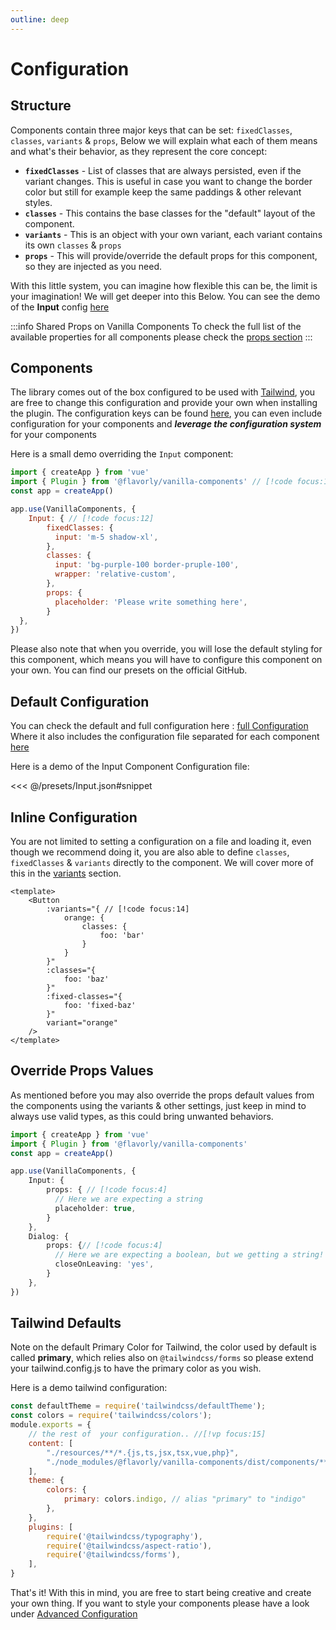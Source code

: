 ```yaml
---
outline: deep
---
```


# Configuration

## Structure

Components contain three major keys that can be set: `fixedClasses`, `classes`, `variants` & `props`, Below we will explain what each of them means and what's their behavior, as they represent the core concept:

- **`fixedClasses`** - List of classes that are always persisted, even if the variant changes. This is useful in case you want to change the border color but still for example keep the same paddings & other relevant styles.
- **`classes`** - This contains the base classes for the "default" layout of the component.
- **`variants`** - This is an object with your own variant, each variant contains its own `classes` & `props`
- **`props`** - This will provide/override the default props for this component, so they are injected as you need.

With this little system, you can imagine how flexible this can be, the limit is your imagination! We will get deeper into this Below. You can see the demo of the **Input** config [here](https://github.com/flavorly/vanilla-components/blob/0c8308bcfb2be5c59d6b3dbb9488157a6a1f95d4/packages/vanilla-components/src/components/input/config.ts#L35)

:::info Shared Props on Vanilla Components
To check the full list of the available properties for all components please check the [props section](./props)
:::

## Components

The library comes out of the box configured to be used with [Tailwind](https://tailwindcss.com), you are free to change this configuration and provide your own when installing the plugin. The configuration keys can be found [here](https://github.com/flavorly/vanilla-components/blob/0c8308bcfb2be5c59d6b3dbb9488157a6a1f95d4/packages/vanilla-components/src/configuration.ts#L9), you can even include configuration for your components and ***leverage the configuration system*** for your components

Here is a small demo overriding the `Input` component:

```js
import { createApp } from 'vue'
import { Plugin } from '@flavorly/vanilla-components' // [!code focus:1]
const app = createApp()

app.use(VanillaComponents, {
    Input: { // [!code focus:12]
        fixedClasses: {
          input: 'm-5 shadow-xl',
        },
        classes: {
          input: 'bg-purple-100 border-pruple-100',
          wrapper: 'relative-custom',
        },
        props: {
          placeholder: 'Please write something here',
        }
  },
})
```

Please also note that when you override, you will lose the default styling for this component, which means you will have to configure this component on your own. You can find our presets on the official GitHub.

## Default Configuration

You can check the default and full configuration here : [full Configuration](https://github.com/flavorly/vanilla-components/blob/master/packages/documentation/src/presets/all.json)
Where it also includes the configuration file separated for each component [here](https://github.com/flavorly/vanilla-components/blob/master/packages/documentation/src/presets)

Here is a demo of the Input Component Configuration file:

<<< @/presets/Input.json#snippet

## Inline Configuration

You are not limited to setting a configuration on a file and loading it, even though we recommend doing it, you are also able to define `classes`, `fixedClasses` & `variants` directly to the component. We will cover more of this in the [variants](./variants) section.

```vue
<template>
    <Button
        :variants="{ // [!code focus:14]
            orange: {
                classes: {
                    foo: 'bar'
                }
            }
        }"
        :classes="{
            foo: 'baz'
        }"
        :fixed-classes="{
            foo: 'fixed-baz'
        }"
        variant="orange"
    />
</template>
```

## Override Props Values

As mentioned before you may also override the props default values from the components using the variants & other settings, just keep in mind to always use valid types, as this could bring unwanted behaviors.

```ts
import { createApp } from 'vue'
import { Plugin } from '@flavorly/vanilla-components'
const app = createApp()

app.use(VanillaComponents, {
    Input: { 
        props: { // [!code focus:4]
          // Here we are expecting a string
          placeholder: true,
        }
    },
    Dialog: {
        props: {// [!code focus:4]
          // Here we are expecting a boolean, but we getting a string! :(
          closeOnLeaving: 'yes',
        }
    },
})
```

## Tailwind Defaults

Note on the default Primary Color for Tailwind, the color used by default is called **primary**, which relies also on `@tailwindcss/forms` so please extend your tailwind.config.js to have the primary color as you wish.

Here is a demo tailwind configuration:


```js
const defaultTheme = require('tailwindcss/defaultTheme');
const colors = require('tailwindcss/colors');
module.exports = {
    // the rest of  your configuration.. //[!vp focus:15]
    content: [
        "./resources/**/*.{js,ts,jsx,tsx,vue,php}",
        "./node_modules/@flavorly/vanilla-components/dist/components/**/*.{ts,vue}",
    ],
    theme: {
        colors: {
            primary: colors.indigo, // alias "primary" to "indigo"
        },
    },
    plugins: [
        require('@tailwindcss/typography'),
        require('@tailwindcss/aspect-ratio'),
        require('@tailwindcss/forms'),
    ],
}
```

That's it! With this in mind, you are free to start being creative and create your own thing. If you want to style your components please have a look under [Advanced Configuration](./advanced-configuration)

